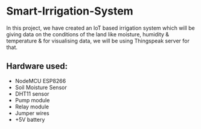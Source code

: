 # Smart-Irrigation-System
In this project, we have created an IoT based irrigation system which will be giving data on the conditions of the land like moisture, humidity & temperature & for visualising data, we will be using Thingspeak server for that.

## Hardware used:
- NodeMCU ESP8266
- Soil Moisture Sensor
- DHT11 sensor
- Pump module
- Relay module
- Jumper wires
- +5V battery
